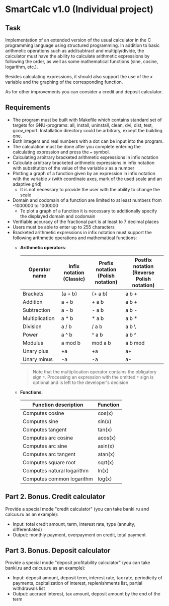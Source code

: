 # SmartCalc v1.0 (Individual project)

## Task

Implementation of an extended version of the usual calculator in the C programming language using structured programming. In addition to basic arithmetic operations such as add/subtract and multiply/divide, the calculator must have the ability to calculate arithmetic expressions by following the order, as well as some mathematical functions (sine, cosine, logarithm, etc.).

Besides calculating expressions, it should also support the use of the _x_ variable and the graphing of the corresponding function.

As for other improvements you can consider a credit and deposit calculator.


## Requirements

- The program must be built with Makefile which contains standard set of targets for GNU-programs: all, install, uninstall, clean, dvi, dist, test, gcov_report. Installation directory could be arbitrary, except the building one.
- Both integers and real numbers with a dot can be input into the program.
- The calculation must be done after you complete entering the calculating expression and press the `=` symbol.
- Calculating arbitrary bracketed arithmetic expressions in infix notation
- Calculate arbitrary bracketed arithmetic expressions in infix notation with substitution of the value of the variable _x_ as a number
- Plotting a graph of a function given by an expression in infix notation with the variable _x_ (with coordinate axes, mark of the used scale and an adaptive grid)
    - It is not necessary to provide the user with the ability to change the scale
- Domain and codomain of a function are limited to at least numbers from -1000000 to 1000000
    - To plot a graph of a function it is necessary to additionally specify the displayed domain and codomain
- Verifiable accuracy of the fractional part is at least to 7 decimal places
- Users must be able to enter up to 255 characters
- Bracketed arithmetic expressions in infix notation must support the following arithmetic operations and mathematical functions:
    - **Arithmetic operators**:

      | Operator name  | Infix notation <br /> (Classic) | Prefix notation <br /> (Polish notation) | Postfix notation <br /> (Reverse Polish notation) |
      | -------------- | ------------------------------- | ---------------------------------------- | ------------------------------------------------- |
      | Brackets       | (a + b)                         | (+ a b)                                  | a b +                                             |
      | Addition       | a + b                           | + a b                                    | a b +                                             |
      | Subtraction    | a - b                           | - a b                                    | a b -                                             |
      | Multiplication | a * b                           | * a b                                    | a b *                                             |
      | Division       | a / b                           | / a b                                    | a b \                                             |
      | Power          | a ^ b                           | ^ a b                                    | a b ^                                             |
      | Modulus        | a mod b                         | mod a b                                  | a b mod                                           |
      | Unary plus     | +a                              | +a                                       | a+                                                |
      | Unary minus    | -a                              | -a                                       | a-                                                |

      >Note that the multiplication operator contains the obligatory sign `*`. Processing an expression with the omitted `*` sign is optional and is left to the developer's decision

    - **Functions**:
  
      | Function description       | Function |
      | -------------------------- | -------- |
      | Computes cosine            | cos(x)   |
      | Computes sine              | sin(x)   |
      | Computes tangent           | tan(x)   |
      | Computes arc cosine        | acos(x)  |
      | Computes arc sine          | asin(x)  |
      | Computes arc tangent       | atan(x)  |
      | Computes square root       | sqrt(x)  |
      | Computes natural logarithm | ln(x)    |
      | Computes common logarithm  | log(x)   |


## Part 2. Bonus. Credit calculator

Provide a special mode "credit calculator" (you can take banki.ru and calcus.ru as an example):
- Input: total credit amount, term, interest rate, type (annuity, differentiated)
- Output: monthly payment, overpayment on credit, total payment


## Part 3. Bonus. Deposit calculator

Provide a special mode "deposit profitability calculator" (you can take banki.ru and calcus.ru as an example):
- Input: deposit amount, deposit term, interest rate, tax rate, periodicity of payments, capitalization of interest, replenishments list, partial withdrawals list
- Output: accrued interest, tax amount, deposit amount by the end of the term
